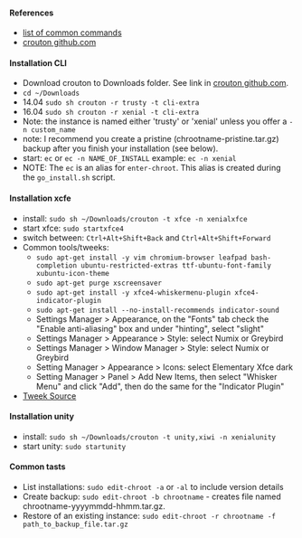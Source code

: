#### References
* [list of common commands](https://github.com/dnschneid/crouton/wiki/Crouton-Command-Cheat-Sheet)
* [crouton github.com](https://github.com/dnschneid/crouton)

#### Installation CLI
* Download crouton to Downloads folder. See link in [crouton github.com](https://github.com/dnschneid/crouton#usage).
* `cd ~/Downloads`
* 14.04 `sudo sh crouton -r trusty -t cli-extra`
* 16.04 `sudo sh crouton -r xenial -t cli-extra`
* Note: the instance is named either 'trusty' or 'xenial' unless you offer a `-n custom_name`
* note: I recommend you create a pristine (chrootname-pristine.tar.gz) backup after you finish your installation (see below).
* start: `ec` or `ec -n NAME_OF_INSTALL` example: `ec -n xenial`
* NOTE: The `ec` is an alias for `enter-chroot`. This alias is created during the `go_install.sh` script.

#### Installation xcfe
* install: `sudo sh ~/Downloads/crouton -t xfce -n xenialxfce`
* start xfce: `sudo startxfce4`
* switch between: `Ctrl+Alt+Shift+Back` and `Ctrl+Alt+Shift+Forward`
* Common tools/tweeks:
  * `sudo apt-get install -y vim chromium-browser leafpad bash-completion ubuntu-restricted-extras ttf-ubuntu-font-family xubuntu-icon-theme`
  * `sudo apt-get purge xscreensaver`
  * `sudo apt-get install -y xfce4-whiskermenu-plugin xfce4-indicator-plugin`
  * `sudo apt-get install --no-install-recommends indicator-sound`
  * Settings Manager > Appearance, on the "Fonts" tab check the "Enable anti-aliasing" box and under "hinting", select "slight"
  * Settings Manager > Appearance > Style: select Numix or Greybird
  * Settings Manager > Window Manager > Style: select Numix or Greybird
  * Setting Manager > Appearance > Icons: select Elementary Xfce dark
  * Setting Manager > Panel > Add New Items, then select "Whisker Menu" and click "Add", then do the same for the "Indicator Plugin"
* [Tweek Source](http://www.webupd8.org/2013/12/things-to-do-after-installing-ubuntu-on.html)

#### Installation unity
* install: `sudo sh ~/Downloads/crouton -t unity,xiwi -n xenialunity`
* start unity: `sudo startunity`

#### Common tasts
* List installations: `sudo edit-chroot -a` or `-al` to include version details
* Create backup: `sudo edit-chroot -b chrootname` - creates file named chrootname-yyyymmdd-hhmm.tar.gz.
* Restore of an existing instance: `sudo edit-chroot -r chrootname -f path_to_backup_file.tar.gz`
